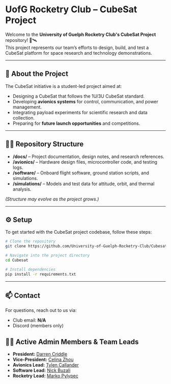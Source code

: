 # UofG Rocketry Club – CubeSat Project

Welcome to the **University of Guelph Rocketry Club's CubeSat Project** repository! 🚀🛰️  
This project represents our team’s efforts to design, build, and test a CubeSat platform for space research and technology demonstrations.  

---

## 📖 About the Project
The CubeSat initiative is a student-led project aimed at:
- Designing a CubeSat that follows the 1U/3U CubeSat standard.
- Developing **avionics systems** for control, communication, and power management.
- Integrating payload experiments for scientific research and data collection.
- Preparing for **future launch opportunities** and competitions.

---

## 🧑‍💻 Repository Structure
- **/docs/** – Project documentation, design notes, and research references.  
- **/avionics/** – Hardware design files, microcontroller code, and testing logs.  
- **/software/** – Onboard flight software, ground station scripts, and simulations.  
- **/simulations/** – Models and test data for attitude, orbit, and thermal analysis.  

*(Structure may evolve as the project grows.)*

---

## ⚙️ Setup

To get started with the CubeSat project codebase, follow these steps:

```bash
# Clone the repository
git clone https://github.com/University-of-Guelph-Rocketry-Club/Cubesat.git

# Navigate into the project directory
cd Cubesat

# Install dependencies
pip install -r requirements.txt
```

---

## 📫 Contact
For questions, reach out to us via:  
- Club email: **N/A**
- Discord (members only)  

## 👨‍🚀 Active Admin Members & Team Leads
- **President:** [Darren Criddle](https://github.com/tylencallander)  
- **Vice-President:** [Celina Zhou](https://github.com/)  
- **Avionics Lead:** [Tylen Callander](https://github.com/)  
- **Software Lead:** [Nick Buzali](https://github.com/)  
- **Rocketry Lead:** [Marko Pylypec](https://github.com/)  

